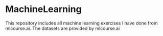 # MachineLearning
This repository includes all machine learning exercises I have done from mlcourse.ai. The datasets are provided by mlcourse.ai
